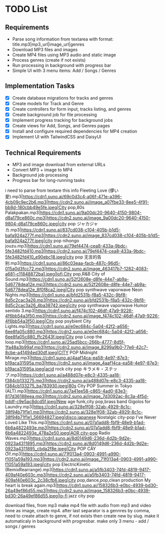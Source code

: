 # TODO List

## Requirements
- Parse song information from textarea with format: title.mp3|mp3_url|image_url|genres
- Download MP3 files and images
- Create MP4 files using MP3 audio and static image
- Process genres (create if not exists)
- Run processing in background with progress bar
- Simple UI with 3 menu items: Add / Songs / Genres

## Implementation Tasks
- [x] Create database migrations for tracks and genres
- [x] Create models for Track and Genre
- [x] Create controllers for form input, tracks listing, and genres
- [x] Create background job for file processing
- [x] Implement progress tracking for background jobs
- [x] Create views for Add, Songs, and Genres pages
- [x] Install and configure required dependencies for MP4 creation
- [x] Implement UI with TailwindCSS and DaisyUI

## Technical Requirements
- MP3 and image download from external URLs
- Convert MP3 + image to MP4
- Background job processing
- Progress bar for long-running tasks

i need to parse from textare this info
Fleeting Love (儚い愛).mp3|https://cdn1.suno.ai/69c0d3c4-a06f-471e-a396-4cb09c9ec2b6.mp3|https://cdn2.suno.ai/image_a07fbe33-8ee5-4f91-bb8d-180cbb49e5fe.jpeg|City pop,80s
Palakpakan.mp3|https://cdn1.suno.ai/9a00dc20-9640-4150-9804-d8a179ce860c.mp3|https://cdn2.suno.ai/image_9a00dc20-9640-4150-9804-d8a179ce860c.jpeg|city pop
ジャカジャカ.mp3|https://cdn1.suno.ai/837cd038-c104-405b-b1d5-bafa924a277f.mp3|https://cdn2.suno.ai/image_837cd038-c104-405b-b1d5-bafa924a277f.jpeg|city pop
nihongo jouzu.mp3|https://cdn1.suno.ai/79ef4474-cea8-433a-9bdc-5fe3482fd410.mp3|https://cdn2.suno.ai/79ef4474-cea8-433a-9bdc-5fe3482fd410_e90ebc18.jpeg|city pop
无言的告别.mp3|https://cdn1.suno.ai/86c03eaa-facb-487c-96d5-015a0d3fcc72.mp3|https://cdn2.suno.ai/image_463417b7-1282-4083-a681-c11848872ba1.jpeg|lofi,City pop,R&B
City of Sound.mp3|https://cdn1.suno.ai/52f2608e-d8fe-44e7-ab9a-5d6778dea12e.mp3|https://cdn2.suno.ai/52f2608e-d8fe-44e7-ab9a-5d6778dea12e_8f0f8ca2.jpeg|City pop synthwave vaporwave
Neon Nights.mp3|https://cdn1.suno.ai/bfd2531b-f8a5-432c-9bf8-8d5c2cac3a26.mp3|https://cdn2.suno.ai/bfd2531b-f8a5-432c-9bf8-8d5c2cac3a26_4ba38742.jpeg|city pop synthwave vaporwave
Humor sentido 3.mp3|https://cdn1.suno.ai/f474c102-46df-47a9-9226-4f6bb54a3f50.mp3|https://cdn2.suno.ai/image_f474c102-46df-47a9-9226-4f6bb54a3f50.jpeg|City pop psybient
City Lights.mp3|https://cdn1.suno.ai/e0ec684c-5a04-42f2-a656-6ee8fa05c880.mp3|https://cdn2.suno.ai/e0ec684c-5a04-42f2-a656-6ee8fa05c880_ffc2643f.jpeg|City pop
Loop the loop.mp3|https://cdn1.suno.ai/25ad5bcc-266b-4777-8d5f-1fa48a3b99af.mp3|https://cdn2.suno.ai/image_8299a9b0-77e6-42c7-8cbe-a41494ed30df.jpeg|CITY POP
Midnight Mirage.mp3|https://cdn1.suno.ai/4aaf14ca-ea58-4e97-87e3-b19aca31595a.mp3|https://cdn2.suno.ai/image_4aaf14ca-ea58-4e97-87e3-b19aca31595a.jpeg|acid rock city pop
キラメキ・ステップ.mp3|https://cdn1.suno.ai/a488d07e-e8c3-4335-aa18-f384cb133275.mp3|https://cdn2.suno.ai/a488d07e-e8c3-4335-aa18-f384cb133275_ba783930.jpeg|80s City POP
Summer in Tokyo (ALT).mp3|https://cdn1.suno.ai/7a41ee58-c865-4ad0-83e3-817d36188eea.mp3|https://cdn2.suno.ai/image_7d3092ac-8c3a-4f5d-bddf-c9e5ac8dcd5f.jpeg|New age funk,city pop,brass band
Gigolos for Laundry.mp3|https://cdn1.suno.ai/328e1f08-32ab-4929-8c1c-38f94b71f1e1.mp3|https://cdn2.suno.ai/328e1f08-32ab-4929-8c1c-38f94b71f1e1_56694827.jpeg|disco,japanese Nostalgic city-pop
I've Never Loved Like This.mp3|https://cdn1.suno.ai/07a1add8-fbf9-48e9-b1ad-6b6a4822493e.mp3|https://cdn2.suno.ai/07a1add8-fbf9-48e9-b1ad-6b6a4822493e_478a2e50.jpeg|AOR,city-pop
Radio Waves.mp3|https://cdn1.suno.ai/8d0149d6-236d-4d2b-9d2e-0923a4311895.mp3|https://cdn2.suno.ai/8d0149d6-236d-4d2b-9d2e-0923a4311895_cbda2f8e.jpeg|City POP
CÂY ƠI!.mp3|https://cdn1.suno.ai/71f013a4-0903-4991-a990-f1051a59a193.mp3|https://cdn2.suno.ai/image_71f013a4-0903-4991-a990-f1051a59a193.jpeg|city pop
ElectricKinetic  (RemixRearrange).mp3|https://cdn1.suno.ai/a5fb3403-74fd-4819-9417-409af40e603c.mp3|https://cdn2.suno.ai/a5fb3403-74fd-4819-9417-409af40e603c_2c38cfb6.jpeg|city pop,dance,pop,clean production
My heart is break again.mp3|https://cdn1.suno.ai/158326b3-e0bc-4939-bd30-26a49ef86d55.mp3|https://cdn2.suno.ai/image_158326b3-e0bc-4939-bd30-26a49ef86d55.jpeg|lo-fi jazz city pop

download files, from mp3 make mp4 file with audio from mp3 and video linne as image, create mp4. after last separator is a gennres by comma, need to create attach to genre, if not exists then create new by slug. make it automaticaly in background with progresbar. make only 3 menu - add / songs / genres